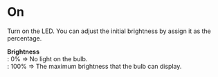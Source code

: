 
<i class="icon-lightbulb"></i>On
===================

Turn on the LED. You can adjust the initial brightness by assign it as the percentage.
   
**Brightness**   
: 0% => No light on the bulb.   
:  100% => The maximum brightness that the bulb can display.